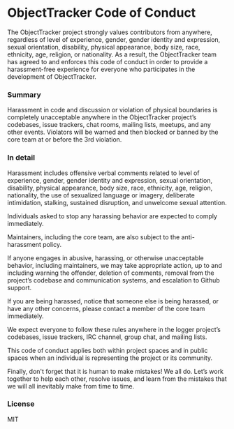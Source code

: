 # ObjectTracker Code of Conduct

The ObjectTracker project strongly values contributors from anywhere, regardless of level of experience, gender, gender identity and expression, sexual orientation, disability, physical appearance, body size, race, ethnicity, age, religion, or nationality. As a result, the ObjectTracker team has agreed to and enforces this code of conduct in order to provide a harassment-free experience for everyone who participates in the development of ObjectTracker.

### Summary

Harassment in code and discussion or violation of physical boundaries is completely unacceptable anywhere in the ObjectTracker project’s codebases, issue trackers, chat rooms, mailing lists, meetups, and any other events. Violators will be warned and then blocked or banned by the core team at or before the 3rd violation.

### In detail

Harassment includes offensive verbal comments related to level of experience, gender, gender identity and expression, sexual orientation, disability, physical appearance, body size, race, ethnicity, age, religion, nationality, the use of sexualized language or imagery, deliberate intimidation, stalking, sustained disruption, and unwelcome sexual attention.

Individuals asked to stop any harassing behavior are expected to comply immediately.

Maintainers, including the core team, are also subject to the anti-harassment policy.

If anyone engages in abusive, harassing, or otherwise unacceptable behavior, including maintainers, we may take appropriate action, up to and including warning the offender, deletion of comments, removal from the project’s codebase and communication systems, and escalation to Github support.

If you are being harassed, notice that someone else is being harassed, or have any other concerns, please contact a member of the core team immediately.

We expect everyone to follow these rules anywhere in the logger project’s codebases, issue trackers, IRC channel, group chat, and mailing lists.

This code of conduct applies both within project spaces and in public spaces when an individual is representing the project or its community.

Finally, don't forget that it is human to make mistakes! We all do. Let’s work together to help each other, resolve issues, and learn from the mistakes that we will all inevitably make from time to time.


### License

MIT